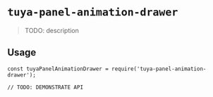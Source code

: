 # `tuya-panel-animation-drawer`

> TODO: description

## Usage

```
const tuyaPanelAnimationDrawer = require('tuya-panel-animation-drawer');

// TODO: DEMONSTRATE API
```
